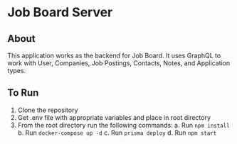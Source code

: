 # Job Board Server

## About
This application works as the backend for Job Board. It uses GraphQL to work with User, Companies, Job Postings, Contacts, Notes, and Application types.

## To Run
1. Clone the repository
2. Get .env file with appropriate variables and place in root directory
3. From the root directory run the following commands:
  a. Run ```npm install```
  b. Run ```docker-compose up -d```
  c. Run ```prisma deploy```
  d. Run ```npm start```
